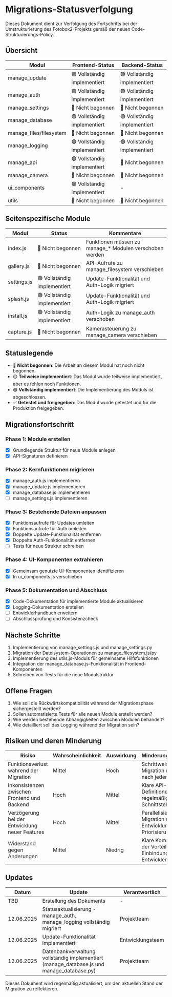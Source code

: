 # Migrations-Statusverfolgung

Dieses Dokument dient zur Verfolgung des Fortschritts bei der Umstrukturierung des Fotobox2-Projekts gemäß der neuen Code-Strukturierungs-Policy.

## Übersicht

| Modul | Frontend-Status | Backend-Status |
|-------|----------------|----------------|
| manage_update | 🟢 Vollständig implementiert | 🟢 Vollständig implementiert |
| manage_auth | 🟢 Vollständig implementiert | 🟢 Vollständig implementiert |
| manage_settings | 🔴 Nicht begonnen | 🔴 Nicht begonnen |
| manage_database | 🟢 Vollständig implementiert | 🟢 Vollständig implementiert |
| manage_files/filesystem | 🔴 Nicht begonnen | 🔴 Nicht begonnen |
| manage_logging | 🟢 Vollständig implementiert | 🟢 Vollständig implementiert |
| manage_api | 🟢 Vollständig implementiert | 🔴 Nicht begonnen |
| manage_camera | 🔴 Nicht begonnen | 🔴 Nicht begonnen |
| ui_components | 🟢 Vollständig implementiert | - |
| utils | 🔴 Nicht begonnen | 🔴 Nicht begonnen |

## Seitenspezifische Module

| Modul | Status | Kommentare |
|-------|--------|------------|
| index.js | 🔴 Nicht begonnen | Funktionen müssen zu manage_* Modulen verschoben werden |
| gallery.js | 🔴 Nicht begonnen | API-Aufrufe zu manage_filesystem verschieben |
| settings.js | 🟢 Vollständig implementiert | Update-Funktionalität und Auth-Logik migriert |
| splash.js | 🟢 Vollständig implementiert | Update-Funktionalität und Auth-Logik migriert |
| install.js | 🟢 Vollständig implementiert | Auth-Logik zu manage_auth verschoben |
| capture.js | 🔴 Nicht begonnen | Kamerasteuerung zu manage_camera verschieben |

## Statuslegende
- 🔴 **Nicht begonnen**: Die Arbeit an diesem Modul hat noch nicht begonnen.
- 🟡 **Teilweise implementiert**: Das Modul wurde teilweise implementiert, aber es fehlen noch Funktionen.
- 🟢 **Vollständig implementiert**: Die Implementierung des Moduls ist abgeschlossen.
- ✅ **Getestet und freigegeben**: Das Modul wurde getestet und für die Produktion freigegeben.

## Migrationsfortschritt

### Phase 1: Module erstellen

- [x] Grundlegende Struktur für neue Module anlegen
- [x] API-Signaturen definieren

### Phase 2: Kernfunktionen migrieren

- [x] manage_auth.js implementieren
- [x] manage_update.js implementieren
- [x] manage_database.js implementieren
- [ ] manage_settings.js implementieren

### Phase 3: Bestehende Dateien anpassen

- [x] Funktionsaufrufe für Updates umleiten
- [x] Funktionsaufrufe für Auth umleiten
- [x] Doppelte Update-Funktionalität entfernen
- [x] Doppelte Auth-Funktionalität entfernen
- [ ] Tests für neue Struktur schreiben

### Phase 4: UI-Komponenten extrahieren

- [x] Gemeinsam genutzte UI-Komponenten identifizieren
- [x] In ui_components.js verschieben

### Phase 5: Dokumentation und Abschluss

- [x] Code-Dokumentation für implementierte Module aktualisieren
- [x] Logging-Dokumentation erstellen
- [ ] Entwicklerhandbuch erweitern
- [ ] Abschlussprüfung und Konsistenzcheck

## Nächste Schritte

1. Implementierung von manage_settings.js und manage_settings.py
2. Migration der Dateisystem-Operationen zu manage_filesystem.js/py
3. Implementierung des utils.js-Moduls für gemeinsame Hilfsfunktionen
4. Integration der manage_database.js-Funktionalität in Frontend-Komponenten
5. Schreiben von Tests für die neue Modulstruktur

## Offene Fragen

1. Wie soll die Rückwärtskompatibilität während der Migrationsphase sichergestellt werden?
2. Sollen automatisierte Tests für alle neuen Module erstellt werden?
3. Wie werden bestehende Abhängigkeiten zwischen Modulen behandelt?
4. Wie detailliert soll das Logging während der Migration sein?

## Risiken und deren Minderung

| Risiko | Wahrscheinlichkeit | Auswirkung | Minderungsstrategie |
|--------|------------------|------------|---------------------|
| Funktionsverlust während der Migration | Mittel | Hoch | Schrittweise Migration mit Tests nach jedem Schritt |
| Inkonsistenzen zwischen Frontend und Backend | Hoch | Mittel | Klare API-Definitionen und regelmäßige Schnittstellentests |
| Verzögerung bei der Entwicklung neuer Features | Hoch | Mittel | Parallelisierung von Migration und Entwicklung, klare Priorisierung |
| Widerstand gegen Änderungen | Mittel | Niedrig | Klare Kommunikation der Vorteile, Einbindung aller Entwickler |

## Updates

| Datum | Update | Verantwortlich |
|-------|--------|----------------|
| TBD | Erstellung des Dokuments | - |
| 12.06.2025 | Statusaktualisierung - manage_auth, manage_logging vollständig migriert | Projektteam |
| 12.06.2025 | Update-Funktionalität implementiert | Entwicklungsteam |
| 12.06.2025 | Datenbankverwaltung vollständig implementiert (manage_database.js und manage_database.py) | Projektteam |

Dieses Dokument wird regelmäßig aktualisiert, um den aktuellen Stand der Migration zu reflektieren.
